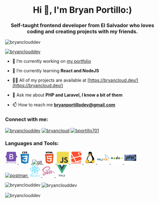 <h1 align="center">Hi 👋, I'm Bryan Portillo:)</h1>
<h3 align="center">Self-taught frontend developer from El Salvador who loves coding and creating projects with my friends.</h3>

<p align="left"> <img src="https://komarev.com/ghpvc/?username=bryanclouddev&label=Profile%20views&color=0d7bbf&style=flat" alt="bryanclouddev" /> </p>

<p align="left"> <a href="https://twitter.com/bryanclouddev" target="blank"><img src="https://img.shields.io/twitter/follow/bryanclouddev?logo=twitter&style=for-the-badge" alt="bryanclouddev" /></a> </p>

- 🔭 I’m currently working on [my portfolio](https://bryancloud.dev/)

- 🌱 I’m currently learning **React and NodeJS**

- 👨‍💻 All of my projects are available at [https://bryancloud.dev/](https://bryancloud.dev/)

- 💬 Ask me about **PHP and Laravel, I know a bit of them**

- 📫 How to reach me **bryanportillodev@gmail.com**

<h3 align="left">Connect with me:</h3>
<p align="left">
<a href="https://twitter.com/bryanclouddev" target="blank"><img align="center" src="https://raw.githubusercontent.com/rahuldkjain/github-profile-readme-generator/master/src/images/icons/Social/twitter.svg" alt="bryanclouddev" height="30" width="40" /></a>
<a href="https://linkedin.com/in/bryancloud" target="blank"><img align="center" src="https://raw.githubusercontent.com/rahuldkjain/github-profile-readme-generator/master/src/images/icons/Social/linked-in-alt.svg" alt="bryancloud" height="30" width="40" /></a>
<a href="https://www.hackerrank.com/bportillo701" target="blank"><img align="center" src="https://raw.githubusercontent.com/rahuldkjain/github-profile-readme-generator/master/src/images/icons/Social/hackerrank.svg" alt="bportillo701" height="30" width="40" /></a>
</p>

<h3 align="left">Languages and Tools:</h3>
<p align="left"> <a href="https://getbootstrap.com" target="_blank" rel="noreferrer"> <img src="https://raw.githubusercontent.com/devicons/devicon/master/icons/bootstrap/bootstrap-plain-wordmark.svg" alt="bootstrap" width="40" height="40"/> </a> <a href="https://www.w3schools.com/css/" target="_blank" rel="noreferrer"> <img src="https://raw.githubusercontent.com/devicons/devicon/master/icons/css3/css3-original-wordmark.svg" alt="css3" width="40" height="40"/> </a> <a href="https://git-scm.com/" target="_blank" rel="noreferrer"> <img src="https://www.vectorlogo.zone/logos/git-scm/git-scm-icon.svg" alt="git" width="40" height="40"/> </a> <a href="https://www.w3.org/html/" target="_blank" rel="noreferrer"> <img src="https://raw.githubusercontent.com/devicons/devicon/master/icons/html5/html5-original-wordmark.svg" alt="html5" width="40" height="40"/> </a> <a href="https://developer.mozilla.org/en-US/docs/Web/JavaScript" target="_blank" rel="noreferrer"> <img src="https://raw.githubusercontent.com/devicons/devicon/master/icons/javascript/javascript-original.svg" alt="javascript" width="40" height="40"/> </a> <a href="https://laravel.com/" target="_blank" rel="noreferrer"> <img src="https://raw.githubusercontent.com/devicons/devicon/master/icons/laravel/laravel-plain-wordmark.svg" alt="laravel" width="40" height="40"/> </a> <a href="https://www.linux.org/" target="_blank" rel="noreferrer"> <img src="https://raw.githubusercontent.com/devicons/devicon/master/icons/linux/linux-original.svg" alt="linux" width="40" height="40"/> </a> <a href="https://www.mysql.com/" target="_blank" rel="noreferrer"> <img src="https://raw.githubusercontent.com/devicons/devicon/master/icons/mysql/mysql-original-wordmark.svg" alt="mysql" width="40" height="40"/> </a> <a href="https://nodejs.org" target="_blank" rel="noreferrer"> <img src="https://raw.githubusercontent.com/devicons/devicon/master/icons/nodejs/nodejs-original-wordmark.svg" alt="nodejs" width="40" height="40"/> </a> <a href="https://www.php.net" target="_blank" rel="noreferrer"> <img src="https://raw.githubusercontent.com/devicons/devicon/master/icons/php/php-original.svg" alt="php" width="40" height="40"/> </a> <a href="https://postman.com" target="_blank" rel="noreferrer"> <img src="https://www.vectorlogo.zone/logos/getpostman/getpostman-icon.svg" alt="postman" width="40" height="40"/> </a> <a href="https://reactjs.org/" target="_blank" rel="noreferrer"> <img src="https://raw.githubusercontent.com/devicons/devicon/master/icons/react/react-original-wordmark.svg" alt="react" width="40" height="40"/> </a> <a href="https://sass-lang.com" target="_blank" rel="noreferrer"> <img src="https://raw.githubusercontent.com/devicons/devicon/master/icons/sass/sass-original.svg" alt="sass" width="40" height="40"/> </a> <a href="https://vuejs.org/" target="_blank" rel="noreferrer"> <img src="https://raw.githubusercontent.com/devicons/devicon/master/icons/vuejs/vuejs-original-wordmark.svg" alt="vuejs" width="40" height="40"/> </a> </p>

<p><img align="left" src="https://github-readme-stats.vercel.app/api/top-langs?username=bryanclouddev&show_icons=true&locale=en&layout=compact" alt="bryanclouddev" /></p>

<p>&nbsp;<img align="center" src="https://github-readme-stats.vercel.app/api?username=bryanclouddev&show_icons=true&theme=dark&locale=en" alt="bryanclouddev" /></p>

<p><img align="center" src="https://github-readme-streak-stats.herokuapp.com/?user=bryanclouddev&" alt="bryanclouddev" /></p>

